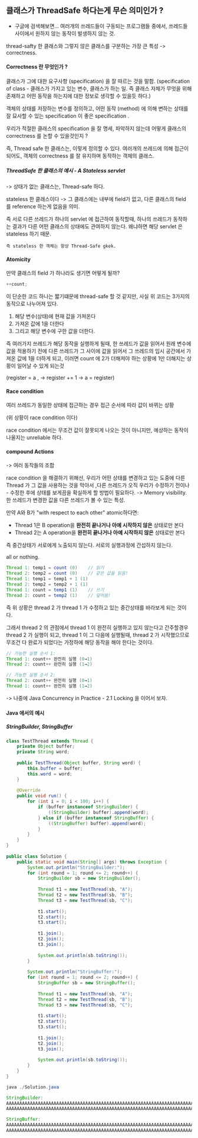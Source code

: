 
## 클래스가 ThreadSafe 하다는게 무슨 의미인가 ?

- 구글에 검색해보면...
여러개의 쓰레드들이 구동되는 프로그램들 중에서, 
쓰레드들 사이에서 원하지 않는 동작이 발생하지 않는 것.

thread-safty 한 클래스와 그렇지 않은 클래스를 구분하는 가장 큰 특성
-> correctness. 
#### Correctness 란 무엇인가 ?

클래스가 그에 대한 요구사항 (specification) 을 잘 따르는 것을 말함.
(specification of class - 클래스가 가지고 있는 변수, 클래스가 하는 일. 즉 클래스 자체가 무엇을 위해 존재하고
어떤 동작을 하는지에 대한 정보로 생각할 수 있을듯 하다.)

객체의 상태를 저장하는 변수를 정의하고, 어떤 동작 (method) 에 의해 변하는 상태를 잘 묘사할 수 있는 
specification 이 좋은 specification .

우리가 적절한 클래스의 specification 을 잘 명세, 파악하지 않는데
어떻게 클래스의 correctness 를 논할 수 있을것인지 ?

즉, Thread safe 한 클래스는, 이렇게 정의할 수 있다.
여러개의 쓰레드에 의해 접근이 되어도, 객체의 correctness 를 잘 유지하며 동작하는 객체의 클래스.


##### ThreadSafe 한 클래스의 예시 - A Stateless servlet
-> 상태가 없는 클래스는, Thread-safe 하다.

stateless 한 클래스이다 -> 그 클래스에는 내부에 field가 없고,
다른 클래스의 field 를 reference 하는게 없음을 의미.

즉 서로 다른 쓰레드가 하나의 servlet 에 접근하여 동작할때,
하나의 쓰레드가 동작하는 결과가 다른 어떤 클래스의 상태에도 관여하지 않는다.
왜냐하면 해당 servlet 은 stateless 하기 때문.

	즉 stateless 한 객체는 항상 Thread-Safe gkek.


#### Atomicity

만약 클래스의 field 가 하나라도 생기면 어떻게 될까?

```java
++count;
```
이 단순한 코드 하나는 짧기떄문에 thread-safe 할 것 같지만,
사실 위 코드는 3가지의 동작으로 나누어져 있다.

1. 해당 변수(상태)에 현재 값을 가져온다
2. 가져온 값에 1을 더한다
3. 그리고 해당 변수에 구한 값을 더한다.

즉 여러가지 쓰레드가 해당 동작을 실행하게 될때,
한 쓰레드가 값을 읽어서 원래 변수에 값을 적용하기 전에
다른 쓰레드가 그 사이에 값을 읽어서 그 쓰레드의 임시 공간에서 가져온 값에 1을 더하게 되고,
이러면 count 에 2가 더해져야 하는 상황에 1만 더해지는 상황이 일어날 수 있게 되는것

(register = a , -> register += 1 -> a = register)

#### Race condition

여러 쓰레드가 동일한 상태에 접근하는 경우 
접근 순서에 따라 값이 바뀌는 상황

(위 상황이 race condition 이다)

race condition 에서는 무조건 값이 잘못되게 나오는 것이 아니지만, 
예상하는 동작이 나올지는 unreliable 하다.


#### compound Actions
-> 여러 동작들의 조합


race condition 을 해결하기 위해선, 우리가 어떤 상태를 변경하고 있는 도중에
다른 Thread 가 그 값을 사용하는 것을 막아서  ,다른 쓰레드가 
오직 우리가 수정하기 전이나 - 수정한 후에 상태를 보게끔을 확실하게 할 방법이 필요하다.
-> Memory visibility. 
한 쓰레드가 변경한 값을 다른 쓰레드가 볼 수 있는 특성.

만약 A와 B가 "with respect to each other" atomic하다면:
- Thread 1은 B operation을 **완전히 끝나거나 아예 시작하지 않은** 상태로만 본다
- Thread 2는 A operation을 **완전히 끝나거나 아예 시작하지 않은** 상태로만 본다

즉 중간상태가 서로에게 노출되지 않는다.
서로의 실행과정에 간섭하지 않는다.

all or nothing.

```java
Thread 1: temp1 = count (0)    // 읽기
Thread 2: temp2 = count (0)    // 같은 값을 읽음!
Thread 1: temp1 = temp1 + 1 (1)
Thread 2: temp2 = temp2 + 1 (1)
Thread 1: count = temp1 (1)    // 쓰기
Thread 2: count = temp2 (1)    // 덮어씀!
```

즉 위 상황은 thread 2 가 thread 1 가 수정하고 있는 중간상태를 바라보게 되는 것이다.

그래서 thread 2 의 관점에서 thread 1 이 완전히 실행하고 있지 않는다고 간주할경우
thread 2 가 실행이 되고, thread 1 이 그 다음에 실행될때, thread 2 가 시작했으므로
무조건 다 완료가 되었다는 가정하에 해당 동작을 해야 한다는 것이다.


```java
// 가능한 실행 순서 1:
Thread 1: count++ 완전히 실행 (0→1)
Thread 2: count++ 완전히 실행 (1→2)

// 가능한 실행 순서 2:
Thread 2: count++ 완전히 실행 (0→1)  
Thread 1: count++ 완전히 실행 (1→2)

```

-> 나중에 Java Concurrency in Practice - 2.1 Locking 을 이어서 보자.


#### Java 에서의 예시


##### StringBuilder, StringBuffer


```java
class TestThread extends Thread {  
    private Object buffer;  
    private String word;  
      
    public TestThread(Object buffer, String word) {  
        this.buffer = buffer;  
        this.word = word;  
    }  
      
    @Override  
    public void run() {  
        for (int i = 0; i < 100; i++) {  
            if (buffer instanceof StringBuilder) {  
                ((StringBuilder) buffer).append(word);  
            } else if (buffer instanceof StringBuffer) {  
                ((StringBuffer) buffer).append(word);  
            }  
        }  
    }  
}  
  
public class Solution {  
    public static void main(String[] args) throws Exception {  
        System.out.println("StringBuilder:");  
        for (int round = 1; round <= 2; round++) {  
            StringBuilder sb = new StringBuilder();  
              
            Thread t1 = new TestThread(sb, "A");  
            Thread t2 = new TestThread(sb, "B");    
            Thread t3 = new TestThread(sb, "C");  
              
            t1.start();  
            t2.start();  
            t3.start();  
              
            t1.join();  
            t2.join();  
            t3.join();  
              
            System.out.println(sb.toString());  
        }  
          
        System.out.println("StringBuffer:");  
        for (int round = 1; round <= 2; round++) {  
            StringBuffer sb = new StringBuffer();  
              
            Thread t1 = new TestThread(sb, "A");  
            Thread t2 = new TestThread(sb, "B");    
            Thread t3 = new TestThread(sb, "C");  
              
            t1.start();  
            t2.start();  
            t3.start();  
              
            t1.join();  
            t2.join();  
            t3.join();  
              
            System.out.println(sb.toString());  
        }  
    }  
}
```

```java
java ./Solution.java

StringBuilder:
AAAAAAAAAAAAAAAAAAAAAAAAAAAAAAAAAAAAAAAAAAAAAAAAAAAAAAAAAAAAAAAAAAAAAAAAAAAAAAAAAAAAAAAAAAAAAAAAAAAABBBBBBBBBBBBBBBBBBBBBBBBBBBBBBBBBBBBBBBBBBCBBBBCCBCBBBCCBCBBBCBBCBCCCCCCCCCCCCCCCCCCCCCCCCCCCCCCCCCCCCCCCCCCCCCCCCCCCCCCCCCCCCCCCCCCCCCCCCCCCCCCCCCCCCCCC
AAAAAAAAAAAAAAAAAAAAAAAAAAAAAAAAAAAAAAAAAAAAAAAAAAAAAAAAAAAAAAAAAAAAAAAAAAAAAAAAAAAAAAAAAAAAAAAAAAAABBBBBBBBBBBBBBBBBBBBBBBBBBBBBBBBBBBBBBBBBBBBBBBBBBBBBBBBBBBBBBBBBBBBBBBBBBBBBBBBBBBBBBBBBBBBBBBBBBBBCCCCCCCCCCCCCCCCCCCCCCCCCCCCCCCCCCCCCCCCCCCCCCCCCCCCCCCCCCCCCCCCCCCCCCCCCCCCCCCCCCCCCCCCCCCCCCCCCCCC

StringBuffer:
AAAAAAAAAAAAAAAAAAAAAAAAAAAAAAAAAAAAAAAAAAAAAAAAAAAAAAAAAAAAAAAAAAAAAAAAAAAAAAAAAAAAAAAAAAAAAAAAAAAABBBBBBBBBBBBBBBBBBBBBBBBBBBBBBBBBBBBBBBBBBBBBBBBBBBBBBBBBBBBBBBBBBBBBBBBBBBBBBBBBBBBBBBBBBBBBBBBBBBBCCCCCCCCCCCCCCCCCCCCCCCCCCCCCCCCCCCCCCCCCCCCCCCCCCCCCCCCCCCCCCCCCCCCCCCCCCCCCCCCCCCCCCCCCCCCCCCCCCCC
AAAAAAAAAAAAAAAAAAAAAAAAAAAAAAAAAAAAAAAAAAAAAAAAAAAAAAAAAAAAAAAAAAAAAAAAAAAAAAAAAAAAAAAAAAAAAAAAAAAABBBBBBBBBBBBBBBBBBBBBBBBBBBBBBBBBBBBBBBBBBBBBBBBBBBBBBBBBBBBBBBBBBBBBBBBBBBBBBBBBBBBBBBBBBBBBBBBBBBBCCCCCCCCCCCCCCCCCCCCCCCCCCCCCCCCCCCCCCCCCCCCCCCCCCCCCCCCCCCCCCCCCCCCCCCCCCCCCCCCCCCCCCCCCCCCCCCCCCCC
```
